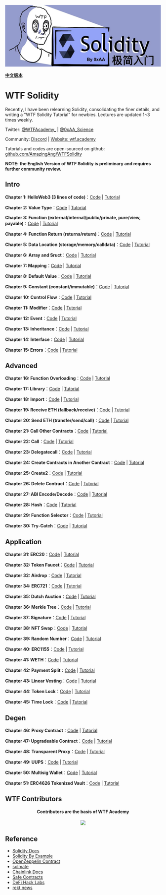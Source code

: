 ![](../../img/logo2.jpeg)

**[中文版本](https://github.com/AmazingAng/WTF-Solidity)**

# WTF Solidity


Recently, I have been relearning Solidity, consolidating the finer details, and writing a "WTF Solidity Tutorial" for newbies. Lectures are updated 1~3 times weekly. 

Twitter: [@WTFAcademy_](https://twitter.com/WTFAcademy_) |  [@0xAA_Science](https://twitter.com/0xAA_Science)

Community: [Discord](https://discord.gg/5akcruXrsk) | [Website: wtf.academy](https://wtf.academy)

Tutorials and codes are open-sourced on github: [github.com/AmazingAng/WTFSolidity](https://github.com/AmazingAng/WTFSolidity)

**NOTE: the English Version of WTF Solidity is preliminary and requires further community review.**

## Intro

**Chapter 1: HelloWeb3 (3 lines of code)**：[Code](./01_HelloWeb3_en) | [Tutorial](./01_HelloWeb3_en/readme.md)

**Chapter 2: Value Type**：[Code](./02_ValueTypes_en) | [Tutorial](./02_ValueTypes_en/readme.md)

**Chapter 3: Function (external/internal/public/private, pure/view, payable)**：[Code](./03_Function_en) | [Tutorial](./03_Function_en/readme.md)

**Chapter 4: Function Return (returns/return)**：[Code](./04_Return_en) | [Tutorial](./04_Return_en/readme.md) 

**Chapter 5: Data Location (storage/memory/calldata)**：[Code](./05_DataStorage_en) | [Tutorial](./05_DataStorage_en/readme.md)

**Chapter 6: Array and Sruct**：[Code](./06_ArrayAndStruct_en) | [Tutorial](./06_ArrayAndStruct_en/readme.md)

**Chapter 7: Mapping**：[Code](./07_Mapping_en) | [Tutorial](./07_Mapping_en/readme.md)

**Chapter 8: Default Value**：[Code](./08_InitialValue_en) | [Tutorial](./08_InitialValue_en/readme.md)

**Chapter 9: Constant (constant/immutable)**：[Code](./09_Constant_en) | [Tutorial](./09_Constant/readme.md)

**Chapter 10: Control Flow**：[Code](./10_InsertionSort_en) | [Tutorial](./10_InsertionSort_en/readme.md)

**Chapter 11: Modifier**：[Code](./11_Modifier_en) | [Tutorial](./11_Modifier_en/readme.md)

**Chapter 12: Event**：[Code](./12_Event_en) | [Tutorial](./12_Event_en/readme.md)

**Chapter 13: Inheritance**：[Code](./13_Inheritance_en) | [Tutorial](./13_Inheritance_en/readme.md)

**Chapter 14: Interface**：[Code](./14_Interface_en) | [Tutorial](./14_Interface_en/readme.md)

**Chapter 15: Errors**：[Code](./15_Errors_en) | [Tutorial](./15_Errors_en/readme.md)

## Advanced

**Chapter 16: Function Overloading**：[Code](./16_Overloading_en) | [Tutorial](./16_Overloading_en/readme.md)

**Chapter 17: Library**：[Code](./17_Library_en) | [Tutorial](./17_Library_en/readme.md)

**Chapter 18: Import**：[Code](./18_Import_en) | [Tutorial](./18_Import_en/readme.md)

**Chapter 19: Receive ETH (fallback/receive)**：[Code](./19_Fallback_en) | [Tutorial](./19_Fallback_en/readme.md) 

**Chapter 20: Send ETH (transfer/send/call)**：[Code](./20_SendETH_en) | [Tutorial](./20_SendETH_en/readme.md)

**Chapter 21: Call Other Contracts**：[Code](./21_CallContract_en) | [Tutorial](./21_CallContract_en/readme.md)

**Chapter 22: Call**：[Code](./22_Call_en) | [Tutorial](./22_Call_en/readme.md)

**Chapter 23: Delegatecall**：[Code](./23_Delegatecall_en) | [Tutorial](./23_Delegatecall_en/readme.md)

**Chapter 24: Create Contracts in Another Contract**：[Code](./24_Create_en) | [Tutorial](./24_Create_en/readme.md)

**Chapter 25: Create2**：[Code](./25_Create2_en) | [Tutorial](./25_Create2_en/readme.md)

**Chapter 26: Delete Contract**：[Code](./26_DeleteContract_en) | [Tutorial](./26_DeleteContract_en/readme.md)

**Chapter 27: ABI Encode/Decode**：[Code](./27_ABIEncode_en) | [Tutorial](./27_ABIEncode_en/readme.md)

**Chapter 28: Hash**：[Code](./28_Hash_en) | [Tutorial](./28_Hash_en/readme.md)

**Chapter 29: Function Selector**：[Code](./29_Selector_en) | [Tutorial](./29_Selector_en/readme.md)

**Chapter 30: Try-Catch**：[Code](./30_TryCatch_en) | [Tutorial](./30_TryCatch_en/readme.md)

## Application

**Chapter 31: ERC20**：[Code](./31_ERC20_en/) | [Tutorial](./31_ERC20_en/readme.md)

**Chapter 32: Token Faucet**：[Code](./32_Faucet_en/) | [Tutorial](./32_Faucet_en/readme.md)

**Chapter 32: Airdrop**：[Code](./33_Airdrop_en/) | [Tutorial](./33_Airdrop_en/readme.md)

**Chapter 34: ERC721**：[Code](./34_ERC721_en/) | [Tutorial](./34_ERC721_en/readme.md)

**Chapter 35: Dutch Auction**：[Code](./35_DutchAuction_en/) | [Tutorial](./35_DutchAuction_en/readme.md)

**Chapter 36: Merkle Tree**：[Code](./36_MerkleTree_en/) | [Tutorial](./36_MerkleTree_en/readme.md)

**Chapter 37: Signature**：[Code](./37_Signature_en/) | [Tutorial](./37_Signature_en/readme.md)

**Chapter 38: NFT Swap**：[Code](./38_NFTSwap_en/) | [Tutorial](./38_NFTSwap_en/readme.md)

**Chapter 39: Random Number**：[Code](./39_Random_en/) | [Tutorial](./39_Random_en/readme.md)

**Chapter 40: ERC1155**：[Code](./40_ERC1155_en/) | [Tutorial](./40_ERC1155_en/readme.md)

**Chapter 41: WETH**：[Code](./41_WETH_en/) | [Tutorial](./41_WETH_en/readme.md) 

**Chapter 42: Payment Split**：[Code](./42_PaymentSplit_en/) | [Tutorial](./42_PaymentSplit_en/readme.md)

**Chapter 43: Linear Vesting**：[Code](./43_TokenVesting_en/) | [Tutorial](./43_TokenVesting_en/readme.md)

**Chapter 44: Token Lock**：[Code](./44_TokenLocker_en/) | [Tutorial](./44_TokenLocker_en/readme.md)

**Chapter 45: Time Lock**：[Code](./45_Timelock_en/) | [Tutorial](./45_Timelock_en/readme.md)

## Degen

**Chapter 46: Proxy Contract**：[Code](./46_ProxyContract_en/) | [Tutorial](./46_ProxyContract_en/readme.md)

**Chapter 47: Upgradeable Contract**：[Code](./47_Upgrade_en/) | [Tutorial](./47_Upgrade_en/readme.md)


**Chapter 48: Transparent Proxy**：[Code](./48_TransparentProxy_en/) | [Tutorial](./48_TransparentProxy_en/readme.md)

**Chapter 49: UUPS**：[Code](./49_UUPS_en/) | [Tutorial](./49_UUPS_en/readme.md)

**Chapter 50: Multisig Wallet**：[Code](./50_MultisigWallet_en/) | [Tutorial](./50_MultisigWallet_en/readme.md)

**Chapter 51: ERC4626 Tokenized Vault**：[Code](./51_ERC4626_en/) | [Tutorial](./51_ERC4626_en/readme.md)



## WTF Contributors
<div align="center">
  <h4 align="center">
    Contributors are the basis of WTF Academy
  </h4>
  <a href="https://github.com/AmazingAng/WTFSolidity/graphs/contributors">
    <img src="https://contrib.rocks/image?repo=AmazingAng/WTFSolidity" />
  </a>
</div>

## Reference
- [Solidity Docs](https://docs.soliditylang.org/en/v0.8.17/)
- [Solidity By Example](https://solidity-by-example.org/)
- [OpenZeppelin Contract](https://github.com/OpenZeppelin/openzeppelin-contracts)
- [solmate](https://github.com/transmissions11/solmate)
- [Chainlink Docs](https://docs.chain.link/)
- [Safe Contracts](https://github.com/safe-global/safe-contracts)
- [DeFi Hack Labs](https://github.com/SunWeb3Sec/DeFiHackLabs)
- [rekt news](https://rekt.news/)